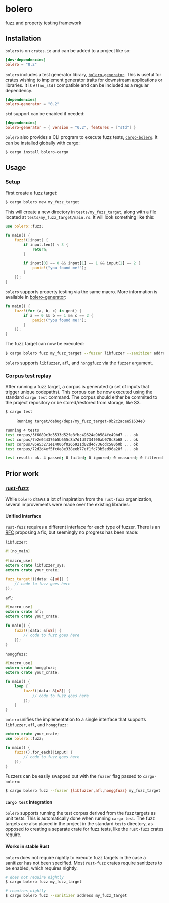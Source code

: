 # bolero

fuzz and property testing framework

## Installation

`bolero` is on `crates.io` and can be added to a project like so:

```toml
[dev-dependencies]
bolero = "0.2"
```

`bolero` includes a test generator library, [`bolero-generator`](https://crates.io/crates/bolero-generator). This is useful for crates wishing to implement generator traits for downstream applications or libraries. It is `#![no_std]` compatible and can be included as a regular dependency.

```toml
[dependencies]
bolero-generator = "0.2"
```

`std` support can be enabled if needed:

```toml
[dependencies]
bolero-generator = { version = "0.2", features = ["std"] }
```

`bolero` also provides a CLI program to execute fuzz tests, [`cargo-bolero`](https://crates.io/crates/cargo-bolero). It can be installed globally with cargo:

```bash
$ cargo install bolero-cargo
```

## Usage

### Setup

First create a fuzz target:

```bash
$ cargo bolero new my_fuzz_target
```

This will create a new directory in `tests/my_fuzz_target`, along with a file located at `tests/my_fuzz_target/main.rs`. It will look something like this:

```rust
use bolero::fuzz;

fn main() {
    fuzz!(|input| {
        if input.len() < 3 {
            return;
        }

        if input[0] == 0 && input[1] == 1 && input[2] == 2 {
            panic!("you found me!");
        }
    });
}
```

`bolero` supports property testing via the same macro. More information is available in [bolero-generator](https://crates.io/crates/bolero-generator):

```rust
fn main() {
    fuzz!(for (a, b, c) in gen() {
        if a == 0 && b == 1 && c == 2 {
            panic!("you found me!");
        }
    });
}
```

The fuzz target can now be executed:

```bash
$ cargo bolero fuzz my_fuzz_target --fuzzer libfuzzer --sanitizer address
```

`bolero` supports [`libfuzzer`](https://llvm.org/docs/LibFuzzer.html), [`afl`](http://lcamtuf.coredump.cx/afl/), and [`honggfuzz`](https://google.github.io/honggfuzz/) via the `fuzzer` argument.

### Corpus test replay

After running a fuzz target, a corpus is generated (a set of inputs that trigger unique codepaths). This corpus can be now executed using the standard `cargo test` command. The corpus should either be commited to the project repository or be stored/restored from storage, like S3.

```bash
$ cargo test

     Running target/debug/deps/my_fuzz_target-9b2c2acee51634e0

running 4 tests
test corpus/3f6089c3d3533d52fe8fbc49624a9b584fe49bd7 ... ok
test corpus/7e2e044376b5b655c8a7d1df734f00ab070c8b68 ... ok
test corpus/85e53271e14006f0265921d02d4d736cdc580b0b ... ok
test corpus/72d2d4ef5fc0e8e338eeb77ef1fc73b5ed96a28f ... ok

test result: ok. 4 passed; 0 failed; 0 ignored; 0 measured; 0 filtered out
```

## Prior work

### [rust-fuzz](https://github.com/rust-fuzz)

While `bolero` draws a lot of inspiration from the `rust-fuzz` organization, several improvements were made over the existing libraries:

#### Unified interface

`rust-fuzz` requires a different interface for each type of fuzzer. There is an [RFC](https://github.com/rust-fuzz/rfcs/pull/1) proposing a fix, but seemingly no progress has been made:

`libfuzzer`:

```rust
#![no_main]

#[macro_use]
extern crate libfuzzer_sys;
extern crate your_crate;

fuzz_target!(|data: &[u8]| {
    // code to fuzz goes here
});
```

`afl`:

```rust
#[macro_use]
extern crate afl;
extern crate your_crate;

fn main() {
    fuzz!(|data: &[u8]| {
        // code to fuzz goes here
    });
}
```

`honggfuzz`:

```rust
#[macro_use]
extern crate honggfuzz;
extern crate your_crate;

fn main() {
    loop {
        fuzz!(|data: &[u8]| {
            // code to fuzz goes here
        });
    }
}
```

`bolero` unifies the implementation to a single interface that supports `libfuzzer`, `afl`, and `honggfuzz`:

```rust
extern crate your_crate;
use bolero::fuzz;

fn main() {
    fuzz!().for_each(|input| {
        // code to fuzz goes here
    });
}
```

Fuzzers can be easily swapped out with the `fuzzer` flag passed to `cargo-bolero`:

```bash
$ cargo bolero fuzz --fuzzer {libfuzzer,afl,honggfuzz} my_fuzz_target
```

#### `cargo test` integration

`bolero` supports running the test corpus derived from the fuzz targets as unit tests. This is automatically done when running `cargo test`. The fuzz targets are also placed in the project in the standard `tests` directory, as opposed to creating a separate crate for fuzz tests, like the `rust-fuzz` crates require.

#### Works in stable Rust

`bolero` does not require nightly to execute fuzz targets in the case a sanitizer has not been specified. Most `rust-fuzz` crates require sanitizers to be enabled, which requires nightly.

```bash
# does not require nightly
$ cargo bolero fuzz my_fuzz_target

# requires nightly
$ cargo bolero fuzz --sanitizer address my_fuzz_target
```
